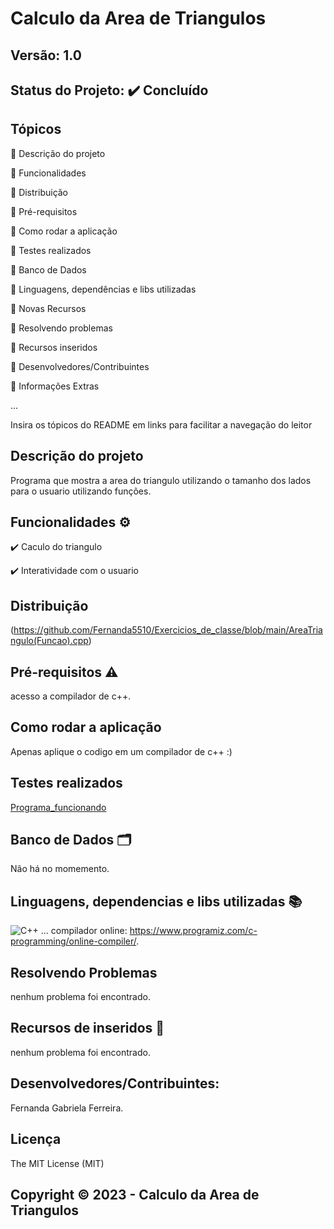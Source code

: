 # Calculo da Area de Triangulos
## Versão: 1.0 
## Status do Projeto: ✔️ Concluído

## Tópicos
🔹 Descrição do projeto 

🔹 Funcionalidades

🔹 Distribuição

🔹 Pré-requisitos

🔹 Como rodar a aplicação

🔹 Testes realizados

🔹 Banco de Dados

🔹 Linguagens, dependências e libs utilizadas

🔹 Novas Recursos

🔹 Resolvendo problemas

🔹 Recursos inseridos 

🔹 Desenvolvedores/Contribuintes

🔹 Informações Extras


...

Insira os tópicos do README em links para facilitar a navegação do leitor

## Descrição do projeto
Programa que mostra a area do triangulo utilizando o tamanho dos lados para o usuario utilizando funções.

## Funcionalidades ⚙️
✔️ Caculo do triangulo

✔️ Interatividade com o usuario

## Distribuição
(https://github.com/Fernanda5510/Exercicios_de_classe/blob/main/AreaTriangulo(Funcao).cpp)

## Pré-requisitos ⚠️    
acesso a compilador de c++.

## Como rodar a aplicação 
Apenas aplique o codigo em um compilador de c++ :)

## Testes realizados
[Programa_funcionando](https://user-images.githubusercontent.com/130413112/232643467-c66ab929-2da3-4ce2-a736-92f108138105.png)

## Banco de Dados 🗂️
Não há no momemento.

## Linguagens, dependencias e libs utilizadas 📚
![C++](https://img.shields.io/badge/C%2B%2B-00599C?style=for-the-badge&logo=c%2B%2B&logoColor=white)
...
compilador online: https://www.programiz.com/c-programming/online-compiler/.

## Resolvendo Problemas 
nenhum problema foi encontrado.

## Recursos de inseridos 🧰
nenhum problema foi encontrado.

## Desenvolvedores/Contribuintes:
Fernanda Gabriela Ferreira.

## Licença
The MIT License (MIT)

## Copyright ©️ 2023 - Calculo da Area de Triangulos
